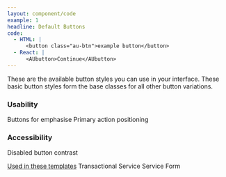 ```yaml
---
layout: component/code
example: 1
headline: Default Buttons
code:
  - HTML: |
      <button class="au-btn">example button</button>
  - React: |
      <AUbutton>Continue</AUbutton>
---
```


These are the available button styles you can use in your interface. These basic button styles form the base classes for all other button variations.

### Usability
Buttons for emphasise
Primary action positioning

### Accessibility
Disabled button contrast

[Used in these templates]()
Transactional Service
Service Form
